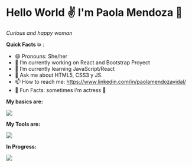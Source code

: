 # **Hello World :v: I'm Paola Mendoza :dizzy:**
 *Curious and happy woman*



**Quick Facts :boom:** :
- 😄 Pronouns: She/her 
- 🔭 I’m currently working on React and Bootstrap Proyect
- 🌱 I’m currently learning JavaScript/React
- 💬 Ask me about HTML5, CSS3 y JS.
- 📫 How to reach me: https://www.linkedin.com/in/paolamendozavidal/
- :crystal_ball: Fun Facts: sometimes i'm actress :see_no_evil:

**My basics are:**

![](https://i.imgur.com/8to1832.png)


**My Tools are:**

![](https://i.imgur.com/5rM6nAx.png)


**In Progress:**

![](https://i.imgur.com/bmcv58h.png)

